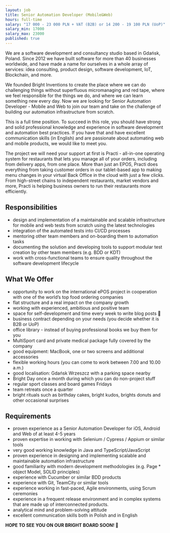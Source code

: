 ```yaml
---
layout: job
title: Senior Automation Developer (Mobile&Web)
hours: full-time
salary: "17 000 - 23 000 PLN + VAT (B2B) or 14 200 - 19 100 PLN (UoP)"
salary_min: 17000
salary_max: 23000
published: true
---
```

We are a software development and consultancy studio based in Gdańsk, Poland. Since 2012 we have built software for more than 40 businesses worldwide, and have made a name for ourselves in a whole array of services: idea consulting, product design, software development, IoT, Blockchain, and more.

We founded Bright Inventions to create the place where we can do challenging things without superfluous micromanaging and red tape, where we feel responsible for the things we do, and where we can learn something new every day. Now we are looking for Senior Automation Developer - Mobile and Web to join our team and take on the challenge of building our automation infrastructure from scratch. 
 
This is a full time position. To succeed in this role, you should have strong and solid professional knowledge and experience in software development and automation best practices. If you have that and have excellent communication skills (in English) and are passionate about automating web and mobile products, we would like to meet you.

The project we will need your support at first is Practi - all-in-one operating system for restaurants that lets you manage all of your orders, including from delivery apps, from one place. More than just an EPOS, Practi does everything from taking customer orders in our tablet-based app to making menu changes in your virtual Back Office in the cloud with just a few clicks. From high-street chains to independent restaurants, market vendors and more, Practi is helping business owners to run their restaurants more efficiently.

## Responsibilities
 
* design and implementation of a maintainable and scalable infrastructure for mobile and web tests from scratch using the latest technologies
* integration of the automated tests into CI/CD processes
* mentoring other team members and on-boarding them to automation tasks
* documenting the solution and developing tools to support modular test creation by other team members (e.g. BDD or KDT)
* work with cross-functional teams to ensure quality throughout the software development lifecycle

## What We Offer 

* opportunity to work on the international ePOS project in cooperation with one of the world’s top food ordering companies
* flat structure and a real impact on the company growth
* working with experienced, ambitious and positive team
* space for self-development and time every week to write blog posts 🙂
* business contract depending on your needs (you decide whether it is B2B or UoP)
* office library - instead of buying professional books we buy them for you
* MultiSport card and private medical package fully covered by the company
* good equipment: MacBook, one or two screens and additional accessories
* flexible working hours (you can come to work between 7.00 and 10.00 a.m.)
* good localisation: Gdańsk Wrzeszcz with a parking space nearby
* Bright Day once a month during which you can do non-project stuff
* regular sport classes and board games Fridays 
* team retreats once a quarter 
* bright rituals such as birthday cakes, bright kudos, brights donuts and other occasional surprises

## Requirements
 
* proven experience as a Senior Automation Developer for iOS, Android and Web of at least 4-5 years
* proven expertise in working with Selenium / Cypress / Appium or similar tools
* very good working knowledge in Java and TypeScript/JavaScript
* proven experience in designing and implementing scalable and maintainable automation infrastructure
* good familiarity with modern development methodologies (e.g. Page * object Model, SOLID principles)
* experience with Cucumber or similar BDD products
* experience with Git, TeamCity or similar tools
* experience working in fast-paced, Agile environments, using Scrum ceremonies
* experience in a frequent release environment and in complex systems that are made up of interconnected products. 
* analytical mind and problem-solving attitude 
* excellent communication skills both in Polish and in English 

**HOPE TO SEE YOU ON OUR BRIGHT BOARD SOON! 🙂**

